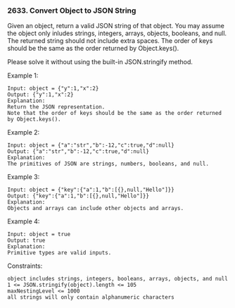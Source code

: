 ### 2633. Convert Object to JSON String

Given an object, return a valid JSON string of that object. You may assume the object only inludes strings, integers, arrays, objects, booleans, and null. The returned string should not include extra spaces. The order of keys should be the same as the order returned by Object.keys().

Please solve it without using the built-in JSON.stringify method.



Example 1:

    Input: object = {"y":1,"x":2}
    Output: {"y":1,"x":2}
    Explanation:
    Return the JSON representation.
    Note that the order of keys should be the same as the order returned by Object.keys().

Example 2:

    Input: object = {"a":"str","b":-12,"c":true,"d":null}
    Output: {"a":"str","b":-12,"c":true,"d":null}
    Explanation:
    The primitives of JSON are strings, numbers, booleans, and null.

Example 3:

    Input: object = {"key":{"a":1,"b":[{},null,"Hello"]}}
    Output: {"key":{"a":1,"b":[{},null,"Hello"]}}
    Explanation:
    Objects and arrays can include other objects and arrays.

Example 4:

    Input: object = true
    Output: true
    Explanation:
    Primitive types are valid inputs.



Constraints:

    object includes strings, integers, booleans, arrays, objects, and null
    1 <= JSON.stringify(object).length <= 105
    maxNestingLevel <= 1000
    all strings will only contain alphanumeric characters
